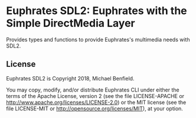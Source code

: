 # Euphrates SDL2: Euphrates with the Simple DirectMedia Layer

Provides types and functions to provide Euphrates's multimedia needs with SDL2.

## License

Euphrates SDL2 is Copyright 2018, Michael Benfield.

You may copy, modify, and/or distribute Euphrates CLI under either the terms of
the Apache License, version 2 (see the file LICENSE-APACHE or
<http://www.apache.org/licenses/LICENSE-2.0>) or the MIT license (see the file
LICENSE-MIT or <http://opensource.org/licenses/MIT>), at your option.
